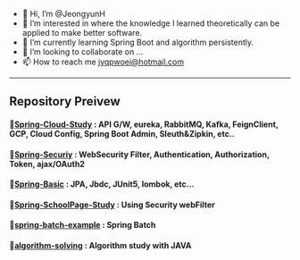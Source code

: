 - 👋 Hi, I’m @JeongyunH
- 👀 I’m interested in where the knowledge I learned theoretically can be applied to make better software.
- 🌱 I’m currently learning Spring Boot and algorithm persistently.
- 💞️ I’m looking to collaborate on ...
- 📫 How to reach me jyqpwoei@hotmail.com


------------------
## Repository Preivew
#### 📍[Spring-Cloud-Study](https://github.com/JeongyunH/Spring-Cloud-Study) : API G/W, eureka, RabbitMQ, Kafka, FeignClient, GCP, Cloud Config, Spring Boot Admin, Sleuth&Zipkin, etc..
#### 📍[Spring-Securiy](https://github.com/JeongyunH/Spring-Securiy) : WebSecurity Filter, Authentication, Authorization, Token, ajax/OAuth2
#### 📍[Spring-Basic](https://github.com/JeongyunH/Spring-Basic) : JPA, Jbdc, JUnit5, lombok, etc...
#### 📍[Spring-SchoolPage-Study](https://github.com/JeongyunH/Spring-SchoolPage-Study) : Using Security webFilter
#### 📍[spring-batch-example](https://github.com/JeongyunH/spring-batch-example) : Spring Batch
#### 📍[algorithm-solving](https://github.com/JeongyunH/algorithm-solving) : Algorithm study with JAVA

<!---
JeongyunH/JeongyunH is a ✨ special ✨ repository because its `README.md` (this file) appears on your GitHub profile.
You can click the Preview link to take a look at your changes.
--->
